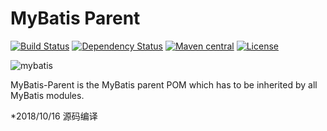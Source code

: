 MyBatis Parent
==============

[![Build Status](https://travis-ci.org/mybatis/parent.svg?branch=master)](https://travis-ci.org/mybatis/parent)
[![Dependency Status](https://www.versioneye.com/user/projects/55ff649c601dd9001f0001b5/badge.svg?style=flat)](https://www.versioneye.com/user/projects/55ff649c601dd9001f0001b5)
[![Maven central](https://maven-badges.herokuapp.com/maven-central/org.mybatis/mybatis-parent/badge.svg)](https://maven-badges.herokuapp.com/maven-central/org.mybatis/mybatis-parent)
[![License](https://img.shields.io/:license-apache-brightgreen.svg)](https://www.apache.org/licenses/LICENSE-2.0.html)

![mybatis](http://www.mybatis.org/images/mybatis-logo.png)

MyBatis-Parent is the MyBatis parent POM which has to be inherited by all MyBatis modules.

*2018/10/16 源码编译
